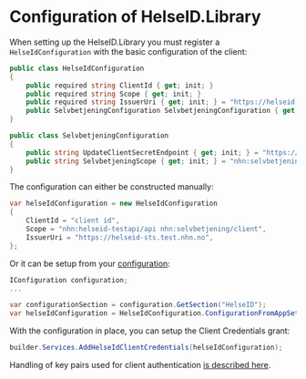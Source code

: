 # Configuration of HelseID.Library
When setting up the HelseID.Library you must register a `HelseIdConfiguration` with the basic configuration of the client:

```csharp
public class HelseIdConfiguration
{
    public required string ClientId { get; init; }
    public required string Scope { get; init; }
    public required string IssuerUri { get; init; } = "https://helseid-sts.nhn.no";
    public SelvbetjeningConfiguration SelvbetjeningConfiguration { get; set; } = new(); 
}

public class SelvbetjeningConfiguration
{
    public string UpdateClientSecretEndpoint { get; init; } = "https://api.selvbetjening.nhn.no/v1/client-secret";
    public string SelvbetjeningScope { get; init; } = "nhn:selvbetjening/client";
}

```

The configuration can either be constructed manually:

```csharp
var helseIdConfiguration = new HelseIdConfiguration
{
    ClientId = "client id",
    Scope = "nhn:helseid-testapi/api nhn:selvbetjening/client",
    IssuerUri = "https://helseid-sts.test.nhn.no",
};
```

Or it can be setup from your [configuration](https://learn.microsoft.com/en-us/dotnet/core/extensions/configuration):

```csharp
IConfiguration configuration;
...

var configurationSection = configuration.GetSection("HelseID");
var helseIdConfiguration = HelseIdConfiguration.ConfigurationFromAppSettings(configurationSection);
```

With the configuration in place, you can setup the Client Credentials grant:


```csharp
builder.Services.AddHelseIdClientCredentials(helseIdConfiguration);
```

Handling of key pairs used for client authentication [is described here](secrets.md).